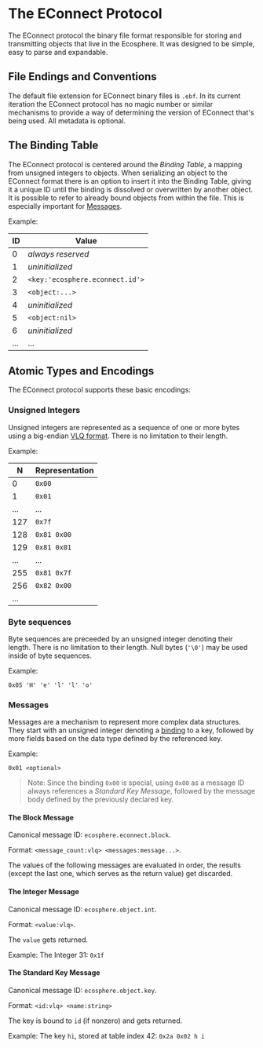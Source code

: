 # The EConnect Protocol

The EConnect protocol the binary file format responsible for storing and transmitting objects that live in the Ecosphere. It was designed to be simple, easy to parse and expandable.

## File Endings and Conventions

The default file extension for EConnect binary files is `.ebf`. In its current iteration the EConnect protocol has no magic number or similar mechanisms to provide a way of determining the version of EConnect that's being used. All metadata is optional.

## The Binding Table

The EConnect protocol is centered around the _Binding Table_, a mapping from unsigned integers to objects. When serializing an object to the EConnect format there is an option to insert it into the Binding Table, giving it a unique ID until the binding is dissolved or overwritten by another object. It is possible to refer to already bound objects from within the file. This is especially important for [Messages](#messages).

Example:

| ID      | Value                                    |
|---------|------------------------------------------|
| 0       | _always reserved_                        |
| 1       | _uninitialized_                          |
| 2       | `<key:'ecosphere.econnect.id'>`          |
| 3       | `<object:...>`                           |
| 4       | _uninitialized_                          |
| 5       | `<object:nil>`                           |
| 6       | _uninitialized_                          |
| ...     | ...                                      |


## Atomic Types and Encodings

The EConnect protocol supports these basic encodings:

### Unsigned Integers

Unsigned integers are represented as a sequence of one or more bytes using a big-endian [VLQ format](https://en.wikipedia.org/wiki/Variable-length_quantity). There is no limitation to their length.

Example:

| N      | Representation                        |
|--------|---------------------------------------|
| 0      | `0x00`                                |
| 1      | `0x01`                                |
| ...    | ...                                   |
| 127    | `0x7f`                                |
| 128    | `0x81 0x00`                           |
| 129    | `0x81 0x01`                           |
| ...    | ...                                   |
| 255    | `0x81 0x7f`                           |
| 256    | `0x82 0x00`                           |
| ...    |                                       |

### Byte sequences

Byte sequences are preceeded by an unsigned integer denoting their length. There is no limitation to their length. Null bytes (`'\0'`) may be used inside of byte sequences.

Example:

`0x05 'H' 'e' 'l' 'l' 'o'` 

### Messages

Messages are a mechanism to represent more complex data structures. They start with an unsigned integer denoting a [binding](#the-binding-table) to a key, followed by more fields based on the data type defined by the referenced key.

Example:

`0x01 <optional>`

> Note: Since the binding `0x00` is special, using `0x00` as a message ID always references a _Standard Key Message_, followed by the message body defined by the previously declared key.

#### The Block Message

Canonical message ID: `ecosphere.econnect.block`.

Format: `<message_count:vlq> <messages:message...>`.

The values of the following messages are evaluated in order, the results (except the last one, which serves as the return value) get discarded.

#### The Integer Message

Canonical message ID: `ecosphere.object.int`.

Format: `<value:vlq>`.

The `value` gets returned.

Example: The Integer 31: `0x1f`

#### The Standard Key Message

Canonical message ID: `ecosphere.object.key`.

Format: `<id:vlq> <name:string>`

The key is bound to `id` (if nonzero) and gets returned.

Example: The key `hi`, stored at table index 42: `0x2a 0x02 h i`
